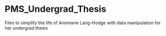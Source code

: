 # PMS_Undergrad_Thesis
Files to simplify the life of Annmarie Lang-Hodge with data manipulation for her undergrad thesis
